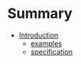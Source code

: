 # Summary

* [Introduction](README.md)
  * [examples](dev.md)
  * [specification](specification.md)

